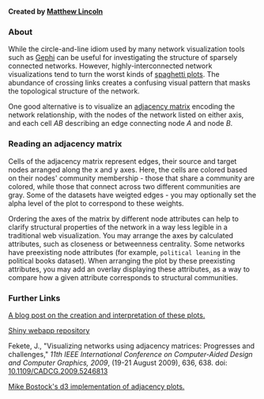 **Created by [Matthew Lincoln](http://matthewlincoln.net)**

### About

While the circle-and-line idiom used by many network visualization tools such as [Gephi] can be useful for investigating the structure of sparsely connected networks. However, highly-interconnected network visualizations tend to turn the worst kinds of [spaghetti plots][spaghetti].
The abundance of crossing links creates a confusing visual pattern that masks the topological structure of the network.

One good alternative is to visualize an [adjacency matrix][matrix] encoding the network relationship, with the nodes of the network listed on either axis, and each cell *AB* describing an edge connecting node *A* and node *B*.

### Reading an adjacency matrix

Cells of the adjacency matrix represent edges, their source and target nodes arranged along the x and y axes.
Here, the cells are colored based on their nodes' community membership - those that share a community are colored, while those that connect across two different communities are gray.
Some of the datasets have weigted edges - you may optionally set the alpha level of the plot to correspond to these weights.

Ordering the axes of the matrix by different node attributes can help to clarify structural properties of the network in a way less legible in a traditional web visualization.
You may arrange the axes by calculated attributes, such as closeness or betweenness centrality.
Some networks have preexisting node attributes (for example, `political leaning` in the political books dataset).
When arranging the plot by these preexisting attributes, you may add an overlay displaying these attributes, as a way to compare how a given attribute corresponds to structural communities.

### Further Links

[A blog post on the creation and interpretation of these plots.](http://matthewlincoln.net/2014/12/20/adjacency-matrix-plots-with-r-and-ggplot2.html)

[Shiny webapp repository](https://github.com/mdlincoln/adjacency_plot)

Fekete, J., "Visualizing networks using adjacency matrices: Progresses and challenges," *11th IEEE International Conference on Computer-Aided Design and Computer Graphics, 2009*, (19-21 August 2009), 636, 638. doi: [10.1109/CADCG.2009.5246813](http://dx.doi.org.proxy-um.researchport.umd.edu/10.1109/CADCG.2009.5246813)

[Mike Bostock's d3 implementation of adjacency plots.](http://bost.ocks.org/mike/miserables/)

[Gephi]: http://gephi.org

[spaghetti]: http://en.wikipedia.org/wiki/Spaghetti_plot

[matrix]: http://en.wikipedia.org/wiki/Adjacency_matrix
